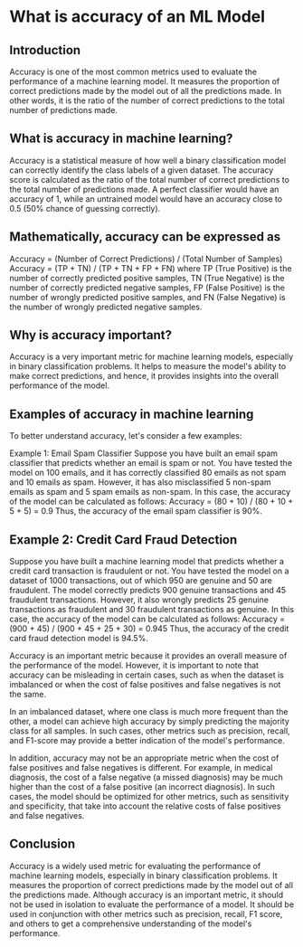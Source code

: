 # What is accuracy of an ML Model

## Introduction

Accuracy is one of the most common metrics used to evaluate the performance of a machine learning model. It measures the proportion of correct predictions made by the model out of all the predictions made. In other words, it is the ratio of the number of correct predictions to the total number of predictions made.

## What is accuracy in machine learning?

Accuracy is a statistical measure of how well a binary classification model can correctly identify the class labels of a given dataset. The accuracy score is calculated as the ratio of the total number of correct predictions to the total number of predictions made. A perfect classifier would have an accuracy of 1, while an untrained model would have an accuracy close to 0.5 (50% chance of guessing correctly).

## Mathematically, accuracy can be expressed as

Accuracy = (Number of Correct Predictions) / (Total Number of Samples)
Accuracy = (TP + TN) / (TP + TN + FP + FN)
where TP (True Positive) is the number of correctly predicted positive samples, TN (True Negative) is the number of correctly predicted negative samples, FP (False Positive) is the number of wrongly predicted positive samples, and FN (False Negative) is the number of wrongly predicted negative samples.

## Why is accuracy important?

Accuracy is a very important metric for machine learning models, especially in binary classification problems. It helps to measure the model's ability to make correct predictions, and hence, it provides insights into the overall performance of the model.

## Examples of accuracy in machine learning

To better understand accuracy, let's consider a few examples:

Example 1: Email Spam Classifier
Suppose you have built an email spam classifier that predicts whether an email is spam or not. You have tested the model on 100 emails, and it has correctly classified 80 emails as not spam and 10 emails as spam. However, it has also misclassified 5 non-spam emails as spam and 5 spam emails as non-spam. In this case, the accuracy of the model can be calculated as follows:
Accuracy = (80 + 10) / (80 + 10 + 5 + 5) = 0.9
Thus, the accuracy of the email spam classifier is 90%.

## Example 2: Credit Card Fraud Detection

Suppose you have built a machine learning model that predicts whether a credit card transaction is fraudulent or not. You have tested the model on a dataset of 1000 transactions, out of which 950 are genuine and 50 are fraudulent. The model correctly predicts 900 genuine transactions and 45 fraudulent transactions. However, it also wrongly predicts 25 genuine transactions as fraudulent and 30 fraudulent transactions as genuine. In this case, the accuracy of the model can be calculated as follows:
Accuracy = (900 + 45) / (900 + 45 + 25 + 30) = 0.945
Thus, the accuracy of the credit card fraud detection model is 94.5%.

Accuracy is an important metric because it provides an overall measure of the performance of the model. However, it is important to note that accuracy can be misleading in certain cases, such as when the dataset is imbalanced or when the cost of false positives and false negatives is not the same.

In an imbalanced dataset, where one class is much more frequent than the other, a model can achieve high accuracy by simply predicting the majority class for all samples. In such cases, other metrics such as precision, recall, and F1-score may provide a better indication of the model's performance.

In addition, accuracy may not be an appropriate metric when the cost of false positives and false negatives is different. For example, in medical diagnosis, the cost of a false negative (a missed diagnosis) may be much higher than the cost of a false positive (an incorrect diagnosis). In such cases, the model should be optimized for other metrics, such as sensitivity and specificity, that take into account the relative costs of false positives and false negatives.

## Conclusion

Accuracy is a widely used metric for evaluating the performance of machine learning models, especially in binary classification problems. It measures the proportion of correct predictions made by the model out of all the predictions made. Although accuracy is an important metric, it should not be used in isolation to evaluate the performance of a model. It should be used in conjunction with other metrics such as precision, recall, F1 score, and others to get a comprehensive understanding of the model's performance.
